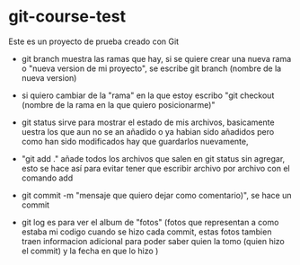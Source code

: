 # git-course-test
Este es un proyecto de prueba creado con Git






- git branch muestra las ramas que hay, si se quiere crear una nueva rama o "nueva version de mi proyecto", se escribe git branch (nombre de la nueva version)

- si quiero cambiar de la "rama" en la que estoy escribo "git checkout (nombre de la rama en la que quiero posicionarme)"

- git status sirve para mostrar el estado de mis archivos, basicamente uestra los que aun no se an añadido o ya habian sido añadidos pero como han sido modificados hay que guardarlos nuevamente,

- "git add ." añade todos los archivos que salen en git status sin agregar, esto se hace así para evitar tener que escribir archivo por archivo con el comando add


- git commit -m "mensaje que quiero dejar como comentario)", se hace un commit

- git log es para ver el album de "fotos" (fotos que representan a como estaba mi codigo cuando se hizo cada commit, estas fotos tambien traen informacion adicional para poder saber quien la tomo (quien hizo el commit) y la fecha en que lo hizo )
